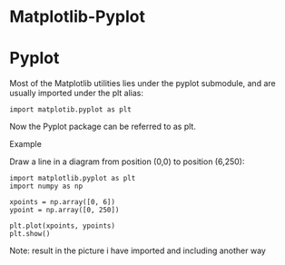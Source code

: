 # Matplotlib-Pyplot
# Pyplot
Most of the Matplotlib utilities lies under the pyplot submodule, and are usually imported under the plt alias:

    import matplotib.pyplot as plt

Now the Pyplot package can be referred to as plt.

Example 

Draw a line in a diagram from position (0,0) to position (6,250):

    import matplotlib.pyplot as plt
    import numpy as np

    xpoints = np.array([0, 6])
    ypoint = np.array([0, 250])

    plt.plot(xpoints, ypoints)
    plt.show()

Note: result in the picture i have imported and including another way         